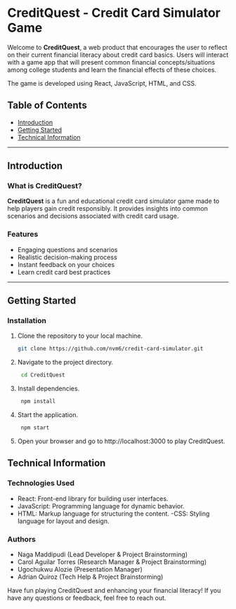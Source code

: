 # CreditQuest - Credit Card Simulator Game

Welcome to **CreditQuest**, a web product that encourages the user to reflect on their current financial literacy about credit card basics. Users will interact with a game app that will present common financial concepts/situations among college students and learn the financial effects of these choices.

The game is developed using React, JavaScript, HTML, and CSS.

## Table of Contents
- [Introduction](#introduction)
- [Getting Started](#getting-started)
- [Technical Information](#technical-information)

---

## Introduction

### What is CreditQuest?
**CreditQuest** is a fun and educational credit card simulator game made to help players gain credit responsibly. It provides insights into common scenarios and decisions associated with credit card usage.

### Features
- Engaging questions and scenarios
- Realistic decision-making process
- Instant feedback on your choices
- Learn credit card best practices

---

## Getting Started

### Installation
1. Clone the repository to your local machine.
   ```bash
   git clone https://github.com/nvm6/credit-card-simulator.git
2. Navigate to the project directory.
   ```bash
    cd CreditQuest
3. Install dependencies.
   ```bash
    npm install
4. Start the application.
   ```bash
    npm start
5. Open your browser and go to http://localhost:3000 to play CreditQuest.


## Technical Information

### Technologies Used

- React: Front-end library for building user interfaces.
- JavaScript: Programming language for dynamic behavior.
- HTML: Markup language for structuring the content.
-CSS: Styling language for layout and design.

### Authors
- Naga Maddipudi (Lead Developer & Project Brainstorming)
- Carol Aguilar Torres (Research Manager & Project Brainstorming)
- Ugochukwu Alozie (Presentation Manager)
- Adrian Quiroz (Tech Help & Project Brainstorming)

Have fun playing CreditQuest and enhancing your financial literacy! 
If you have any questions or feedback, feel free to reach out.